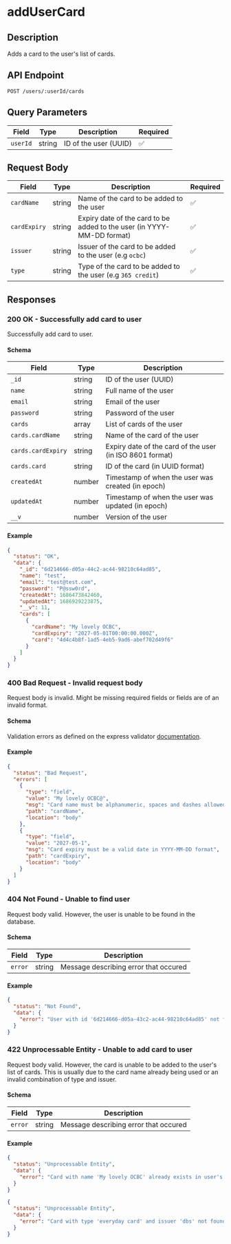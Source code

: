 # addUserCard

## Description

Adds a card to the user's list of cards.

## API Endpoint

`POST /users/:userId/cards`

## Query Parameters

| Field    | Type   | Description           | Required |
| -------- | ------ | --------------------- | -------- |
| `userId` | string | ID of the user (UUID) | ✅       |

## Request Body

| Field        | Type   | Description                                                            | Required |
| ------------ | ------ | ---------------------------------------------------------------------- | -------- |
| `cardName`   | string | Name of the card to be added to the user                               | ✅       |
| `cardExpiry` | string | Expiry date of the card to be added to the user (in YYYY-MM-DD format) | ✅       |
| `issuer`     | string | Issuer of the card to be added to the user (e.g `ocbc`)                | ✅       |
| `type`       | string | Type of the card to be added to the user (e.g `365 credit`)            | ✅       |

## Responses

### 200 OK - Successfully add card to user

Successfully add card to user.

#### Schema

| Field              | Type   | Description                                              |
| ------------------ | ------ | -------------------------------------------------------- |
| `_id`              | string | ID of the user (UUID)                                    |
| `name`             | string | Full name of the user                                    |
| `email`            | string | Email of the user                                        |
| `password`         | string | Password of the user                                     |
| `cards`            | array  | List of cards of the user                                |
| `cards.cardName`   | string | Name of the card of the user                             |
| `cards.cardExpiry` | string | Expiry date of the card of the user (in ISO 8601 format) |
| `cards.card`       | string | ID of the card (in UUID format)                          |
| `createdAt`        | number | Timestamp of when the user was created (in epoch)        |
| `updatedAt`        | number | Timestamp of when the user was updated (in epoch)        |
| `__v`              | number | Version of the user                                      |

#### Example

```json
{
  "status": "OK",
  "data": {
    "_id": "6d214666-d05a-44c2-ac44-98210c64ad85",
    "name": "test",
    "email": "test@test.com",
    "password": "P@ssw0rd",
    "createdAt": 1686473842460,
    "updatedAt": 1686929223875,
    "__v": 11,
    "cards": [
      {
        "cardName": "My lovely OCBC",
        "cardExpiry": "2027-05-01T00:00:00.000Z",
        "card": "4d4c4b8f-1ad5-4eb5-9ad6-abef702d49f6"
      }
    ]
  }
}
```

### 400 Bad Request - Invalid request body

Request body is invalid. Might be missing required fields or fields are of an invalid format.

#### Schema

Validation errors as defined on the express validator [documentation](https://express-validator.github.io/docs/api/validation-result/#error-types).

#### Example

```json
{
  "status": "Bad Request",
  "errors": [
    {
      "type": "field",
      "value": "My lovely OCBC@",
      "msg": "Card name must be alphanumeric, spaces and dashes allowed",
      "path": "cardName",
      "location": "body"
    },
    {
      "type": "field",
      "value": "2027-05-1",
      "msg": "Card expiry must be a valid date in YYYY-MM-DD format",
      "path": "cardExpiry",
      "location": "body"
    }
  ]
}
```

### 404 Not Found - Unable to find user

Request body valid. However, the user is unable to be found in the database.

#### Schema

| Field   | Type   | Description                           |
| ------- | ------ | ------------------------------------- |
| `error` | string | Message describing error that occured |

#### Example

```json
{
  "status": "Not Found",
  "data": {
    "error": "User with id '6d214666-d05a-43c2-ac44-98210c64ad85' not found."
  }
}
```

### 422 Unprocessable Entity - Unable to add card to user

Request body valid. However, the card is unable to be added to the user's list of cards. This is usually due to the card name already being used or an invalid combination of type and issuer.

#### Schema

| Field   | Type   | Description                           |
| ------- | ------ | ------------------------------------- |
| `error` | string | Message describing error that occured |

#### Example

```json
{
  "status": "Unprocessable Entity",
  "data": {
    "error": "Card with name 'My lovely OCBC' already exists in user's cards."
  }
}
```

```json
{
  "status": "Unprocessable Entity",
  "data": {
    "error": "Card with type 'everyday card' and issuer 'dbs' not found."
  }
}
```
